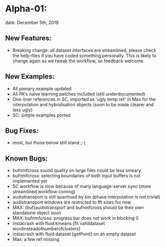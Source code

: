 
# Alpha-01:
date: December 5th, 2019

## New Features:
- Breaking change: all dataset interfaces are streamlined, please check the help-files if you have coded something personally. This is likely to change again as we tweak the workflow, so feedback welcome.

## New Examples:
- All plenary example updated
- All PA's naive learning patches included
(still underdocumented)
- One-liner references in SC, imported as 'ugly temp ref' in Max for the interpolation and hybridisation objects (soon to be made clearer and less ugly)
- SC: simple examples ported

## Bug Fixes:
- most, but those below still stand ;-)

## Known Bugs:
- bufnmfcross sound quality on large files could be less smeary
- bufnmfcross: selecting boundaries of both input buffers is not implemented yet
- SC workflow is slow because of many language-server sync (more streamlined workflow coming)
- audiotransport is still quantised by bin (phase interpolation is not trivial)
- audiotransport windows are restricted to fft sizes for now
- MAX: (buf)audiotransport and bufnmfcross should be their own standalone object soon
- MAX: bufnmfcross: progress bar does not work in blocking 0
- instacrash with fluid.kmeans [fit validdataset wordinsteadofnumberofclusters]
- instacrash with fluid.dataset [getPoint] on an empty dataset
- Max: a few ref missing
